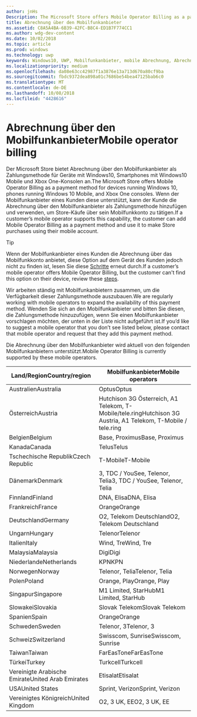 ```yaml
---
author: jnHs
Description: The Microsoft Store offers Mobile Operator Billing as a payment method for mobile operators who support this capability.
title: Abrechnung über den Mobilfunkanbieter
ms.assetid: C8A5A4BA-6B39-42FC-B8C4-ED1B7F774CC1
ms.author: wdg-dev-content
ms.date: 10/02/2018
ms.topic: article
ms.prod: windows
ms.technology: uwp
keywords: Windows10, UWP, Mobilfunkanbieter, mobile Abrechnung, Abrechnung über den Mobilfunkanbieter
ms.localizationpriority: medium
ms.openlocfilehash: da08e63cc42987f1a3876e13a713d670a80cf9ba
ms.sourcegitcommit: fbdc9372dea898a01c7686be54bea47125bab6c0
ms.translationtype: MT
ms.contentlocale: de-DE
ms.lasthandoff: 10/08/2018
ms.locfileid: "4428616"
---
```

# <a name="mobile-operator-billing"></a><span data-ttu-id="d09e2-103">Abrechnung über den Mobilfunkanbieter</span><span class="sxs-lookup"><span data-stu-id="d09e2-103">Mobile operator billing</span></span>


<span data-ttu-id="d09e2-104">Der Microsoft Store bietet Abrechnung über den Mobilfunkanbieter als Zahlungsmethode für Geräte mit Windows10, Smartphones mit Windows10 Mobile und Xbox One-Konsolen an.</span><span class="sxs-lookup"><span data-stu-id="d09e2-104">The Microsoft Store offers Mobile Operator Billing as a payment method for devices running Windows 10, phones running Windows 10 Mobile, and Xbox One consoles.</span></span> <span data-ttu-id="d09e2-105">Wenn der Mobilfunkanbieter eines Kunden diese unterstützt, kann der Kunde die Abrechnung über den Mobilfunkanbieter als Zahlungsmethode hinzufügen und verwenden, um Store-Käufe über sein Mobilfunkkonto zu tätigen.</span><span class="sxs-lookup"><span data-stu-id="d09e2-105">If a customer’s mobile operator supports this capability, the customer can add Mobile Operator Billing as a payment method and use it to make Store purchases using their mobile account.</span></span>

> [!TIP]
>  <span data-ttu-id="d09e2-106">Wenn der Mobilfunkanbieter eines Kunden die Abrechnung über das Mobilfunkkonto anbietet, diese Option auf dem Gerät des Kunden jedoch nicht zu finden ist, lesen Sie diese [Schritte](http://go.microsoft.com/fwlink/p/?LinkId=523993) erneut durch.</span><span class="sxs-lookup"><span data-stu-id="d09e2-106">If a customer’s mobile operator offers Mobile Operator Billing, but the customer can't find this option on their device, review these [steps](http://go.microsoft.com/fwlink/p/?LinkId=523993).</span></span>

<span data-ttu-id="d09e2-107">Wir arbeiten ständig mit Mobilfunkanbietern zusammen, um die Verfügbarkeit dieser Zahlungsmethode auszubauen.</span><span class="sxs-lookup"><span data-stu-id="d09e2-107">We are regularly working with mobile operators to expand the availability of this payment method.</span></span> <span data-ttu-id="d09e2-108">Wenden Sie sich an den Mobilfunkanbieter und bitten Sie diesen, die Zahlungsmethode hinzuzufügen, wenn Sie einen Mobilfunkanbieter vorschlagen möchten, der unten in der Liste nicht aufgeführt ist.</span><span class="sxs-lookup"><span data-stu-id="d09e2-108">If you’d like to suggest a mobile operator that you don’t see listed below, please contact that mobile operator and request that they add this payment method.</span></span>

<span data-ttu-id="d09e2-109">Die Abrechnung über den Mobilfunkanbieter wird aktuell von den folgenden Mobilfunkanbietern unterstützt.</span><span class="sxs-lookup"><span data-stu-id="d09e2-109">Mobile Operator Billing is currently supported by these mobile operators.</span></span>

| <span data-ttu-id="d09e2-110">Land/Region</span><span class="sxs-lookup"><span data-stu-id="d09e2-110">Country/region</span></span>  | <span data-ttu-id="d09e2-111">Mobilfunkanbieter</span><span class="sxs-lookup"><span data-stu-id="d09e2-111">Mobile operators</span></span>                 |
|-----------------|----------------------------------|
| <span data-ttu-id="d09e2-112">Australien</span><span class="sxs-lookup"><span data-stu-id="d09e2-112">Australia</span></span>       | <span data-ttu-id="d09e2-113">Optus</span><span class="sxs-lookup"><span data-stu-id="d09e2-113">Optus</span></span>                            |
| <span data-ttu-id="d09e2-114">Österreich</span><span class="sxs-lookup"><span data-stu-id="d09e2-114">Austria</span></span>         | <span data-ttu-id="d09e2-115">Hutchison 3G Österreich, A1 Telekom, T-Mobile/tele.ring</span><span class="sxs-lookup"><span data-stu-id="d09e2-115">Hutchison 3G Austria, A1 Telekom, T-Mobile / tele.ring</span></span>  |
| <span data-ttu-id="d09e2-116">Belgien</span><span class="sxs-lookup"><span data-stu-id="d09e2-116">Belgium</span></span>         | <span data-ttu-id="d09e2-117">Base, Proximus</span><span class="sxs-lookup"><span data-stu-id="d09e2-117">Base, Proximus</span></span>                   |
| <span data-ttu-id="d09e2-118">Kanada</span><span class="sxs-lookup"><span data-stu-id="d09e2-118">Canada</span></span>          | <span data-ttu-id="d09e2-119">Telus</span><span class="sxs-lookup"><span data-stu-id="d09e2-119">Telus</span></span>                            |
| <span data-ttu-id="d09e2-120">Tschechische Republik</span><span class="sxs-lookup"><span data-stu-id="d09e2-120">Czech Republic</span></span>  | <span data-ttu-id="d09e2-121">T-Mobile</span><span class="sxs-lookup"><span data-stu-id="d09e2-121">T-Mobile</span></span>                         |
| <span data-ttu-id="d09e2-122">Dänemark</span><span class="sxs-lookup"><span data-stu-id="d09e2-122">Denmark</span></span>         | <span data-ttu-id="d09e2-123">3, TDC / YouSee, Telenor, Telia</span><span class="sxs-lookup"><span data-stu-id="d09e2-123">3, TDC / YouSee, Telenor, Telia</span></span>  |
| <span data-ttu-id="d09e2-124">Finnland</span><span class="sxs-lookup"><span data-stu-id="d09e2-124">Finland</span></span>         | <span data-ttu-id="d09e2-125">DNA, Elisa</span><span class="sxs-lookup"><span data-stu-id="d09e2-125">DNA, Elisa</span></span>                       |
| <span data-ttu-id="d09e2-126">Frankreich</span><span class="sxs-lookup"><span data-stu-id="d09e2-126">France</span></span>          | <span data-ttu-id="d09e2-127">Orange</span><span class="sxs-lookup"><span data-stu-id="d09e2-127">Orange</span></span>                           |
| <span data-ttu-id="d09e2-128">Deutschland</span><span class="sxs-lookup"><span data-stu-id="d09e2-128">Germany</span></span>         | <span data-ttu-id="d09e2-129">O2, Telekom Deutschland</span><span class="sxs-lookup"><span data-stu-id="d09e2-129">O2, Telekom Deutschland</span></span>          |
| <span data-ttu-id="d09e2-130">Ungarn</span><span class="sxs-lookup"><span data-stu-id="d09e2-130">Hungary</span></span>         | <span data-ttu-id="d09e2-131">Telenor</span><span class="sxs-lookup"><span data-stu-id="d09e2-131">Telenor</span></span>                          |
| <span data-ttu-id="d09e2-132">Italien</span><span class="sxs-lookup"><span data-stu-id="d09e2-132">Italy</span></span>           | <span data-ttu-id="d09e2-133">Wind, Tre</span><span class="sxs-lookup"><span data-stu-id="d09e2-133">Wind, Tre</span></span>                        |
| <span data-ttu-id="d09e2-134">Malaysia</span><span class="sxs-lookup"><span data-stu-id="d09e2-134">Malaysia</span></span>        | <span data-ttu-id="d09e2-135">Digi</span><span class="sxs-lookup"><span data-stu-id="d09e2-135">Digi</span></span>                             |
| <span data-ttu-id="d09e2-136">Niederlande</span><span class="sxs-lookup"><span data-stu-id="d09e2-136">Netherlands</span></span>     | <span data-ttu-id="d09e2-137">KPN</span><span class="sxs-lookup"><span data-stu-id="d09e2-137">KPN</span></span>                              |
| <span data-ttu-id="d09e2-138">Norwegen</span><span class="sxs-lookup"><span data-stu-id="d09e2-138">Norway</span></span>          | <span data-ttu-id="d09e2-139">Telenor, Telia</span><span class="sxs-lookup"><span data-stu-id="d09e2-139">Telenor, Telia</span></span>                   |
| <span data-ttu-id="d09e2-140">Polen</span><span class="sxs-lookup"><span data-stu-id="d09e2-140">Poland</span></span>          | <span data-ttu-id="d09e2-141">Orange, Play</span><span class="sxs-lookup"><span data-stu-id="d09e2-141">Orange, Play</span></span>                     |
| <span data-ttu-id="d09e2-142">Singapur</span><span class="sxs-lookup"><span data-stu-id="d09e2-142">Singapore</span></span>       | <span data-ttu-id="d09e2-143">M1 Limited, StarHub</span><span class="sxs-lookup"><span data-stu-id="d09e2-143">M1 Limited, StarHub</span></span>              |
| <span data-ttu-id="d09e2-144">Slowakei</span><span class="sxs-lookup"><span data-stu-id="d09e2-144">Slovakia</span></span>        | <span data-ttu-id="d09e2-145">Slovak Telekom</span><span class="sxs-lookup"><span data-stu-id="d09e2-145">Slovak Telekom</span></span>                   |
| <span data-ttu-id="d09e2-146">Spanien</span><span class="sxs-lookup"><span data-stu-id="d09e2-146">Spain</span></span>           | <span data-ttu-id="d09e2-147">Orange</span><span class="sxs-lookup"><span data-stu-id="d09e2-147">Orange</span></span>                           |
| <span data-ttu-id="d09e2-148">Schweden</span><span class="sxs-lookup"><span data-stu-id="d09e2-148">Sweden</span></span>          | <span data-ttu-id="d09e2-149">Telenor, 3</span><span class="sxs-lookup"><span data-stu-id="d09e2-149">Telenor, 3</span></span>                       |
| <span data-ttu-id="d09e2-150">Schweiz</span><span class="sxs-lookup"><span data-stu-id="d09e2-150">Switzerland</span></span>     | <span data-ttu-id="d09e2-151">Swisscom, Sunrise</span><span class="sxs-lookup"><span data-stu-id="d09e2-151">Swisscom, Sunrise</span></span>                |
| <span data-ttu-id="d09e2-152">Taiwan</span><span class="sxs-lookup"><span data-stu-id="d09e2-152">Taiwan</span></span>          | <span data-ttu-id="d09e2-153">FarEasTone</span><span class="sxs-lookup"><span data-stu-id="d09e2-153">FarEasTone</span></span>                       |
| <span data-ttu-id="d09e2-154">Türkei</span><span class="sxs-lookup"><span data-stu-id="d09e2-154">Turkey</span></span>          | <span data-ttu-id="d09e2-155">Turkcell</span><span class="sxs-lookup"><span data-stu-id="d09e2-155">Turkcell</span></span>                         |
| <span data-ttu-id="d09e2-156">Vereinigte Arabische Emirate</span><span class="sxs-lookup"><span data-stu-id="d09e2-156">United Arab Emirates</span></span> | <span data-ttu-id="d09e2-157">Etisalat</span><span class="sxs-lookup"><span data-stu-id="d09e2-157">Etisalat</span></span>                    |
| <span data-ttu-id="d09e2-158">USA</span><span class="sxs-lookup"><span data-stu-id="d09e2-158">United States</span></span>   | <span data-ttu-id="d09e2-159">Sprint, Verizon</span><span class="sxs-lookup"><span data-stu-id="d09e2-159">Sprint, Verizon</span></span>                  |
| <span data-ttu-id="d09e2-160">Vereinigtes Königreich</span><span class="sxs-lookup"><span data-stu-id="d09e2-160">United Kingdom</span></span>  | <span data-ttu-id="d09e2-161">O2, 3 UK, EE</span><span class="sxs-lookup"><span data-stu-id="d09e2-161">O2, 3 UK, EE</span></span>                     |

 



 


 

 




